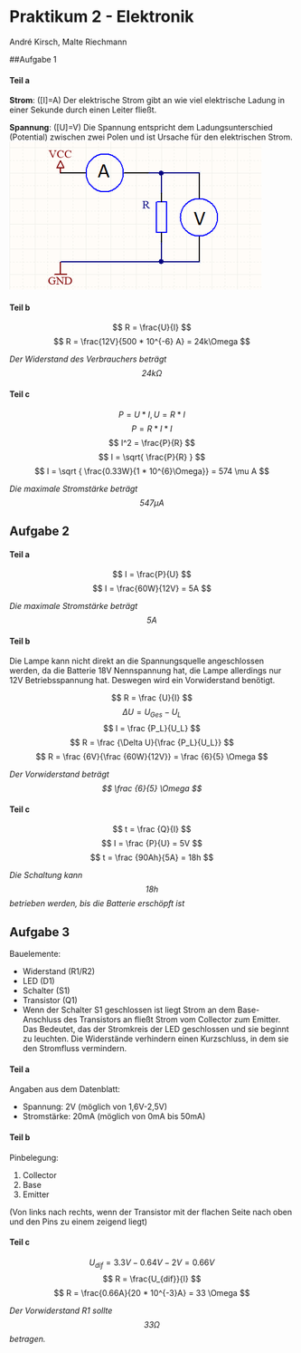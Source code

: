 # Praktikum 2 - Elektronik

André Kirsch, Malte Riechmann

##Aufgabe 1

#### Teil a

**Strom**: ([I]=A) Der elektrische Strom gibt an wie viel elektrische Ladung in einer Sekunde durch einen Leiter fließt.

**Spannung**: ([U]=V) Die Spannung entspricht dem Ladungsunterschied (Potential) zwischen zwei Polen und ist Ursache für den elektrischen Strom.
![1a](1a.png)

#### Teil b

$$
R = \frac{U}{I}
$$
$$
R = \frac{12V}{500 * 10^{-6} A} = 24k\Omega
$$

*Der Widerstand des Verbrauchers beträgt $$ 24k \Omega $$*

#### Teil c

$$
P = U * I, U = R * I
$$
$$
P = R * I * I
$$
$$
I^2 = \frac{P}{R}
$$
$$
I = \sqrt{ \frac{P}{R} }
$$
$$
I = \sqrt { \frac{0.33W}{1 * 10^{6}\Omega}} = 574 \mu A
$$

*Die maximale Stromstärke beträgt $$ 547 \mu A $$*

## Aufgabe  2

#### Teil a

$$
I = \frac{P}{U}
$$
$$
I = \frac{60W}{12V} = 5A
$$

*Die maximale Stromstärke beträgt $$ 5A $$*

#### Teil b

Die Lampe kann nicht direkt an die Spannungsquelle angeschlossen werden, da die Batterie 18V Nennspannung hat, die Lampe allerdings nur 12V Betriebsspannung hat. Deswegen wird ein Vorwiderstand benötigt.

$$
R = \frac {U}{I}
$$
$$
\Delta U = U_{Ges} - U_L
$$
$$
I = \frac {P_L}{U_L}
$$
$$
R = \frac {\Delta U}{\frac {P_L}{U_L}}
$$
$$
R = \frac {6V}{\frac {60W}{12V}} = \frac {6}{5} \Omega
$$

*Der Vorwiderstand beträgt  $$ \frac {6}{5} \Omega $$*

#### Teil c

$$
t = \frac {Q}{I}
$$
$$
I = \frac {P}{U} = 5V
$$
$$
t = \frac {90Ah}{5A} = 18h
$$

*Die Schaltung kann $$ 18h $$ betrieben werden, bis die Batterie erschöpft ist*

## Aufgabe 3

Bauelemente:
* Widerstand (R1/R2)
* LED (D1)
* Schalter (S1)
* Transistor (Q1)
* Wenn der Schalter S1 geschlossen ist liegt Strom an dem Base-Anschluss des Transistors an fließt Strom vom Collector zum Emitter. Das Bedeutet, das der Stromkreis der LED geschlossen und sie beginnt zu leuchten. Die Widerstände verhindern einen Kurzschluss, in dem sie den Stromfluss vermindern.

#### Teil a

Angaben aus dem Datenblatt:
* Spannung:  2V (möglich von 1,6V-2,5V)
* Stromstärke: 20mA (möglich von 0mA bis 50mA)

#### Teil b

Pinbelegung:
1. Collector
2. Base
3. Emitter

(Von links nach rechts, wenn der Transistor mit der flachen Seite nach oben und den Pins zu einem zeigend liegt)

#### Teil c

$$
U_{dif} = 3.3V - 0.64V -2V = 0.66V
$$
$$
R = \frac{U_{dif}}{I}
$$
$$
R = \frac{0.66A}{20 * 10^{-3}A} = 33 \Omega
$$

*Der Vorwiderstand R1 sollte $$ 33 \Omega $$ betragen.*
